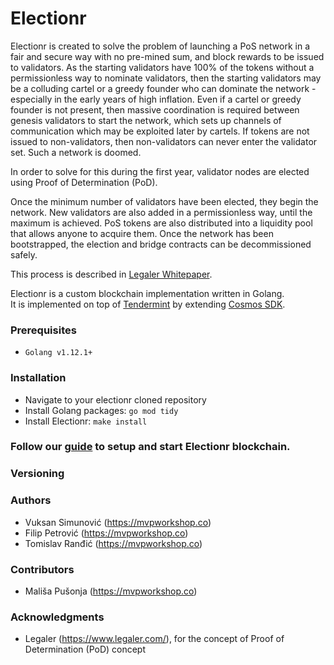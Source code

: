 # Electionr

Electionr is created to solve the problem of launching a PoS network in a fair and secure way with no pre-mined sum, and block rewards to be issued to validators. As the starting validators have 100% of the tokens without a permissionless way to nominate validators, then the starting validators may be a colluding cartel or a greedy founder who can dominate the network - especially in the early years of high inflation. Even if a cartel or greedy founder is not present, then massive coordination is required between genesis validators to start the network, which sets up channels of communication which may be exploited later by cartels. If tokens are not issued to non-validators, then non-validators can never enter the validator set. Such a network is doomed.

In order to solve for this during the first year, validator nodes are elected using Proof of Determination (PoD).

Once the minimum number of validators have been elected, they begin the network. New validators are also added in a permissionless way, until the maximum is achieved. PoS tokens are also distributed into a liquidity pool that allows anyone to acquire them. Once the network has been bootstrapped, the election and bridge contracts can be decommissioned safely.

This process is described in [Legaler Whitepaper](https://github.com/Legaler/Whitepapers/blob/master/Proof%20of%20Determination.md).

Electionr is a custom blockchain implementation written in Golang.  
It is implemented on top of [Tendermint](https://github.com/tendermint/tendermint) by extending [Cosmos SDK](https://github.com/cosmos/cosmos-sdk).

### Prerequisites

- `Golang v1.12.1+`

### Installation

- Navigate to your electionr cloned repository
- Install Golang packages: `go mod tidy`
- Install Electionr: `make install`

### Follow our [guide](./testnet_config/README.md) to setup and start Electionr blockchain.

### Versioning

### Authors

- Vuksan Simunović (https://mvpworkshop.co)
- Filip Petrović (https://mvpworkshop.co)
- Tomislav Ranđić (https://mvpworkshop.co)

### Contributors

- Mališa Pušonja (https://mvpworkshop.co)

### Acknowledgments

- Legaler (https://www.legaler.com/), for the concept of Proof of Determination (PoD) concept 
